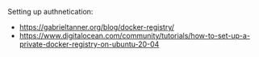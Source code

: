 Setting up authnetication: 
- https://gabrieltanner.org/blog/docker-registry/
- https://www.digitalocean.com/community/tutorials/how-to-set-up-a-private-docker-registry-on-ubuntu-20-04
